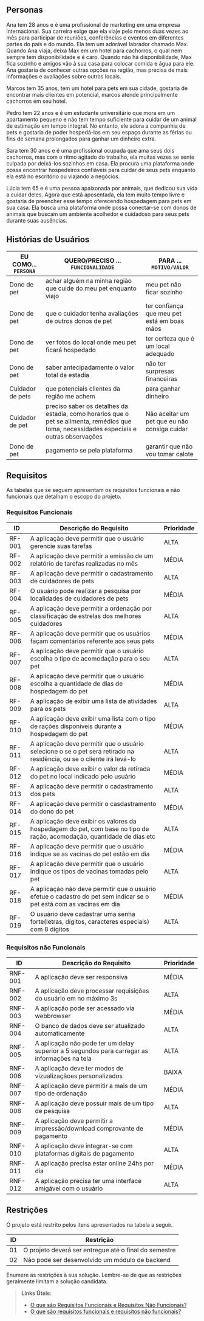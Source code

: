 ## Personas

Ana tem 28 anos e é uma profissional de marketing em uma empresa internacional. Sua carreira exige que ela viaje pelo menos duas vezes ao mês para participar de reuniões, conferências e eventos em diferentes partes do país e do mundo. Ela tem um adorável labrador chamado Max. Quando Ana viaja, deixa Max em um hotel para cachorros, o qual nem sempre tem disponibilidade e é caro. Quando não há disponibilidade, Max fica sozinho e amigos vão à sua casa para colocar comida e água para ele. Ana gostaria de conhecer outras opções na região, mas precisa de mais informações e avaliações sobre outros locais.

Marcos tem 35 anos, tem um hotel para pets em sua cidade, gostaria de encontrar mais clientes em potencial, marcos atende principalmente cachorros em seu hotel.

Pedro tem 22 anos e é um estudante universitário que mora em um apartamento pequeno e não tem tempo suficiente para cuidar de um animal de estimação em tempo integral. No entanto, ele adora a companhia de pets e gostaria de poder hospedá-los em seu espaço durante as férias ou fins de semana prolongados para ganhar um dinheiro extra.

Sara tem 30 anos e é uma profissional ocupada que ama seus dois cachorros, mas com o ritmo agitado do trabalho, ela muitas vezes se sente culpada por deixá-los sozinhos em casa. Ela procura uma plataforma onde possa encontrar hospedeiros confiáveis para cuidar de seus pets enquanto ela está no escritório ou viajando a negócios.

Lúcia tem 65 e é uma pessoa apaixonada por animais, que dedicou sua vida a cuidar deles. Agora que está aposentada, ela tem muito tempo livre e gostaria de preencher esse tempo oferecendo hospedagem para pets em sua casa. Ela busca uma plataforma onde possa conectar-se com donos de animais que buscam um ambiente acolhedor e cuidadoso para seus pets durante suas ausências.



## Histórias de Usuários

|EU COMO... `PERSONA`| QUERO/PRECISO ... `FUNCIONALIDADE` |PARA ... `MOTIVO/VALOR`                 |
|--------------------|------------------------------------|----------------------------------------|
|Dono de pet         |achar alguém na minha região que cuide do meu pet enquanto viajo           |meu pet não ficar sozinho               |
|Dono de pet         |que o cuidador tenha avaliações de outros donos de pet           |ter confiança que meu pet está em boas mãos               |
|Dono de pet         |ver fotos do local onde meu pet ficará hospedado           |ter certeza que é um local adequado               |
|Dono de pet         |saber antecipadamente o valor total da estadia           |não ter surpresas financeiras               |
|Cuidador de pets         |que potenciais clientes da região me achem           |para ganhar dinheiro               |
|Cuidador de pet         |preciso saber os detalhes da estadia, como horarios que o pet se alimenta, remédios que toma, necessidades especiais e outras observações|Não aceitar um pet que eu nâo consiga cuidar|
|Dono de pet         |pagamento se pela plataforma           |garantir que não vou tomar calote               |

## Requisitos

As tabelas que se seguem apresentam os requisitos funcionais e não funcionais que detalham o escopo do projeto.

### Requisitos Funcionais

|ID    | Descrição do Requisito  | Prioridade | 
|------|-----------------------------------------|----| 
|RF-001| A aplicação deve permitir que o usuário gerencie suas tarefas | ALTA |  
|RF-002| A aplicação deve permitir a emissão de um relatório de tarefas realizadas no mês   | MÉDIA | 
|RF-003| A aplicação deve permitir o cadastramento de cuidadores de pets | ALTA |  
|RF-004| O usuário pode realizar a pesquisa por localidades de cuidadores de pets   | MÉDIA | 
|RF-005| A aplicação deve permitir a ordenação por classificação de estrelas dos melhores cuidadores | ALTA |  
|RF-006| A aplicação deve permitir que os usuários façam comentários referente aos seus pets  | MÉDIA | 
|RF-007| A aplicação deve permitir que o usuário escolha o tipo de acomodação para o seu pet | ALTA |  
|RF-008| A aplicação deve permitir que o usuário escolha a quantidade de dias de hospedagem do pet   | MÉDIA | 
|RF-009| A aplicação de exibir uma lista de atividades para os pets | ALTA |  
|RF-010| A aplicação deve exibir uma lista com o tipo de rações disponíveis durante a hospedagem do pet   | MÉDIA | 
|RF-011| A aplicação deve permitir que o usuário selecione o se o pet será retirado na residência, ou se o cliente irá levá-lo | ALTA |  
|RF-012| A aplicação deve exibir o valor da retirada do pet no local indicado pelo usuário  | MÉDIA | 
|RF-013| A aplicação deve permitir o cadastramento dos pets | ALTA |  
|RF-014| A aplicação deve permitir o casdastramento do dono do pet   | MÉDIA | 
|RF-015| A aplicação deve exibir os valores da hospedagem do pet, com base no tipo de ração, acomodação, quantidade de dias etc | ALTA |  
|RF-016| A aplicação deve permitir que o usuário indique se as vacinas do pet estão em dia  | MÉDIA | 
|RF-017| A aplicação deve permitir que o usuário indique os tipos de vacinas tomadas pelo pet | ALTA |  
|RF-018| A aplicação não deve permitir que o usuário efetue o cadastro do pet sem indicar se o pet está com as vacinas em dia  | MÉDIA | 
|RF-019| O usuário deve cadastrar uma senha forte(letras, dígitos, caracteres especiais) com 8 dígitos | ALTA |  

### Requisitos não Funcionais

|ID     | Descrição do Requisito  |Prioridade |
|-------|-------------------------|----|
|RNF-001| A aplicação deve ser responsiva | MÉDIA | 
|RNF-002| A aplicação deve processar requisições do usuário em no máximo 3s |  ALTA | 
|RNF-003| A aplicação pode ser acessado via webbrowser | MÉDIA | 
|RNF-004| O banco de dados deve ser atualizado automaticamente | ALTA | 
|RNF-005| A aplicação não pode ter um delay superior a 5 segundos para carregar as informações na tela | ALTA | 
|RNF-006| A aplicação deve ter modos de vizualizaçãoes personalizados |  BAIXA | 
|RNF-007| A aplicação deve permitir a mais de um tipo de ordenação | MÉDIA | 
|RNF-008| A aplicação deve possuir mais de um tipo de pesquisa |  ALTA | 
|RNF-009| A aplicação deve permitir a impressão/download comprovante de pagamento | MÉDIA | 
|RNF-010| A aplicação deve integrar-se com plataformas digitais de pagamento |  ALTA | 
|RNF-011| A aplicação precisa estar online 24hs por dia | MÉDIA | 
|RNF-012| A aplicação precisa ter uma interface amigável com o usuário |  ALTA | 



## Restrições

O projeto está restrito pelos itens apresentados na tabela a seguir.

|ID| Restrição                                             |
|--|-------------------------------------------------------|
|01| O projeto deverá ser entregue até o final do semestre |
|02| Não pode ser desenvolvido um módulo de backend        |


Enumere as restrições à sua solução. Lembre-se de que as restrições geralmente limitam a solução candidata.

> **Links Úteis**:
> - [O que são Requisitos Funcionais e Requisitos Não Funcionais?](https://codificar.com.br/requisitos-funcionais-nao-funcionais/)
> - [O que são requisitos funcionais e requisitos não funcionais?](https://analisederequisitos.com.br/requisitos-funcionais-e-requisitos-nao-funcionais-o-que-sao/)
